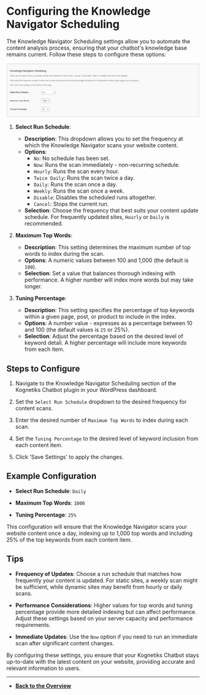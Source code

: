 # Configuring the Knowledge Navigator Scheduling

The Knowledge Navigator Scheduling settings allow you to automate the content analysis process, ensuring that your chatbot's knowledge base remains current. Follow these steps to configure these options:

![Knowledge Navigator Scheduling](knowledge-navigator-scheduling.png)

1. **Select Run Schedule**:
   - **Description**: This dropdown allows you to set the frequency at which the Knowledge Navigator scans your website content.
   - **Options**: 
     - `No`: No schedule has been set.
     - `Now`: Runs the scan immediately - non-recurring schedule.
     - `Hourly`: Runs the scan every hour.
     - `Twice Daily`: Runs the scan twice a day.
     - `Daily`: Runs the scan once a day.
     - `Weekly`: Runs the scan once a week.
     - `Disable`: Disables the scheduled runs altogether.
     - `Cancel`: Stops the current run.
   - **Selection**: Choose the frequency that best suits your content update schedule. For frequently updated sites, `Hourly` or `Daily` is recommended.

2. **Maximum Top Words**:
   - **Description**: This setting determines the maximum number of top words to index during the scan.
   - **Options**: A numeric values between 100 and 1,000 (the default is `100`).
   - **Selection**: Set a value that balances thorough indexing with performance. A higher number will index more words but may take longer.

3. **Tuning Percentage**:
   - **Description**: This setting specifies the percentage of top keywords within a given page, post, or product to include in the index.
   - **Options**: A number value - expresses as a percentage between 10 and 100 (the default values is `25` or 25%).
   - **Selection**: Adjust the percentage based on the desired level of keyword detail. A higher percentage will include more keywords from each item.

## Steps to Configure

1. Navigate to the Knowledge Navigator Scheduling section of the Kognetiks Chatbot plugin in your WordPress dashboard.

2. Set the `Select Run Schedule` dropdown to the desired frequency for content scans.

3. Enter the desired number of `Maximum Top Words` to index during each scan.

4. Set the `Tuning Percentage` to the desired level of keyword inclusion from each content item.

5. Click 'Save Settings' to apply the changes.

## Example Configuration

- **Select Run Schedule**: `Daily`

- **Maximum Top Words**: `1000`

- **Tuning Percentage**: `25%`

This configuration will ensure that the Knowledge Navigator scans your website content once a day, indexing up to 1,000 top words and including 25% of the top keywords from each content item.

## Tips

- **Frequency of Updates**: Choose a run schedule that matches how frequently your content is updated. For static sites, a weekly scan might be sufficient, while dynamic sites may benefit from hourly or daily scans.

- **Performance Considerations**: Higher values for top words and tuning percentage provide more detailed indexing but can affect performance. Adjust these settings based on your server capacity and performance requirements.

- **Immediate Updates**: Use the `Now` option if you need to run an immediate scan after significant content changes.

By configuring these settings, you ensure that your Kognetiks Chatbot stays up-to-date with the latest content on your website, providing accurate and relevant information to users.

---

- **[Back to the Overview](/overview.md)**
